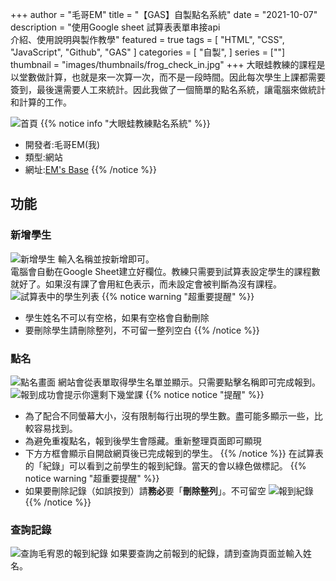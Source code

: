 +++
author = "毛哥EM"
title = "【GAS】自製點名系統"
date = "2021-10-07"
description = "使用Google sheet 試算表表單串接api<br />介紹、使用說明與製作教學"
featured = true
tags = [
    "HTML",
    "CSS",
    "JavaScript",
    "Github",
    "GAS"
]
categories = [
    "自製",
]
series = [""]
thumbnail = "images/thumbnails/frog_check_in.jpg"
+++
大眼蛙教練的課程是以堂數做計算，也就是來一次算一次，而不是一段時間。因此每次學生上課都需要簽到，最後還需要人工來統計。因此我做了一個簡單的點名系統，讓電腦來做統計和計算的工作。
<!--more-->
![首頁](https://EM-Tec.github.io/images/frog_check_in-home.png)
{{% notice info "大眼蛙教練點名系統" %}}
* 開發者:毛哥EM(我)
* 類型:網站
* 網址:[EM's Base](http://edit-mr.github.io/code/frog)
{{% /notice %}}
## 功能
### 新增學生
![新增學生](https://EM-Tec.github.io/images/frog_check_in-add.png)
輸入名稱並按新增即可。<br />
電腦會自動在Google Sheet建立好欄位。教練只需要到試算表設定學生的課程數就好了。如果沒有課了會用紅色表示，而未設定會被判斷為沒有課程。
![試算表中的學生列表](https://EM-Tec.github.io/images/frog_check_in-student.PNG)
{{% notice warning "超重要提醒" %}}
* 學生姓名不可以有空格，如果有空格會自動刪除
* 要刪除學生請刪除整列，不可留一整列空白
{{% /notice %}}

### 點名
![點名畫面](https://EM-Tec.github.io/images/frog_check_in-check.png)
網站會從表單取得學生名單並顯示。只需要點擊名稱即可完成報到。<br />
![報到成功會提示你還剩下幾堂課](https://EM-Tec.github.io/images/frog_check_in-checked.png)
{{% notice notice "提醒" %}}
* 為了配合不同螢幕大小，沒有限制每行出現的學生數。盡可能多顯示一些，比較容易找到。
* 為避免重複點名，報到後學生會隱藏。重新整理頁面即可顯現
* 下方方框會顯示自開啟網頁後已完成報到的學生。
{{% /notice %}}
在試算表的「紀錄」可以看到之前學生的報到紀錄。當天的會以綠色做標記。
{{% notice warning "超重要提醒" %}}
* 如果要刪除記錄（如誤按到）請**務必**要「**刪除整列**」。不可留空
![報到紀錄](https://EM-Tec.github.io/images/frog_check_in-record.png)
{{% /notice %}}

### 查詢記錄
![查詢毛宥恩的報到紀錄](https://EM-Tec.github.io/images/frog_check_in-search.png)
如果要查詢之前報到的紀錄，請到查詢頁面並輸入姓名。
